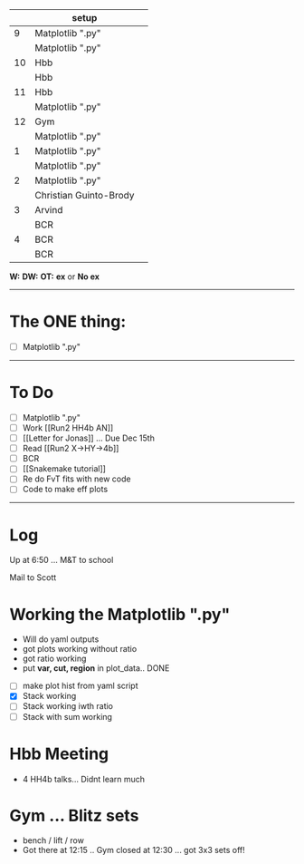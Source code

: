
|     | setup                  |     |
| --- | ---------------------- | --- |
| 9   | Matplotlib ".py"       |     |
|     | Matplotlib ".py"       |     |
| 10  | Hbb                    |     |
|     | Hbb                    |     |
| 11  | Hbb                    |     |
|     | Matplotlib ".py"       |     |
| 12  | Gym                    |     |
|     | Matplotlib ".py"       |     |
| 1   | Matplotlib ".py"       |     |
|     | Matplotlib ".py"       |     |
| 2   | Matplotlib ".py"       |     |
|     | Christian Guinto-Brody |     |
| 3   | Arvind                 |     |
|     | BCR                    |     |
| 4   | BCR                    |     |
|     | BCR                    |     |

**W:**
**DW:**
**OT:**
**ex** or **No ex**

---
# The ONE thing: 
- [ ] Matplotlib ".py"

---
# To Do

- [ ] Matplotlib ".py"
- [ ] Work [[Run2 HH4b AN]]
- [ ] [[Letter for Jonas]] ... Due Dec 15th
- [ ]   Read [[Run2 X->HY->4b]]
- [ ] BCR
- [ ] [[Snakemake tutorial]] 
- [ ] Re do FvT fits with new code
- [ ] Code to make eff plots 

---

# Log

Up at 6:50 ... M&T to school

Mail to Scott


# Working the Matplotlib ".py"
- Will do yaml outputs
- got plots working without ratio
- got ratio working
- put **var, cut, region** in plot_data.. DONE
- [ ]  make plot hist from yaml script
- [x] Stack working
- [ ] Stack working iwth ratio
- [ ] Stack with sum working

# Hbb Meeting
- 4 HH4b talks... Didnt learn much


# Gym ... Blitz sets
- bench / lift / row
- Got there at 12:15 .. Gym closed at 12:30 ... got 3x3 sets off! 




